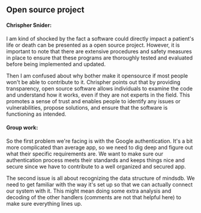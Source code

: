 ## **Open source project**

#### Chrispher Snider:
I am kind of shocked by the fact a software could directly impact a patient's life or death can be presented as a open source project. However, it is important to note that there are extensive procedures and safety measures in place to ensure that these programs are thoroughly tested and evaluated before being implemented and updated.
<!--more-->

Then I am confused about why bother make it opensource if most people won't be able to contribute to it. Chrispher points out that by providing transparency, open source software allows individuals to examine the code and understand how it works, even if they are not experts in the field. This promotes a sense of trust and enables people to identify any issues or vulnerabilities, propose solutions, and ensure that the software is functioning as intended.

#### Group work:

So the first problem we're facing is with the Google authentication. It's a bit more complicated than average app, so we need to dig deep and figure out what their specific requirements are. We want to make sure our authentication process meets their standards and keeps things nice and secure since we have to contribute to a well organized and secured app.

The second issue is all about recognizing the data structure of mindsdb. We need to get familiar with the way it's set up so that we can actually connect our system with it. This might mean doing some extra analysis and decoding of the other handlers (comments are not that helpful here) to make sure everything lines up.
